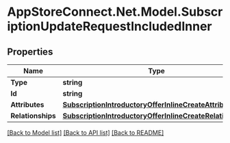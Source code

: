 # AppStoreConnect.Net.Model.SubscriptionUpdateRequestIncludedInner

## Properties

Name | Type | Description | Notes
------------ | ------------- | ------------- | -------------
**Type** | **string** |  | 
**Id** | **string** |  | [optional] 
**Attributes** | [**SubscriptionIntroductoryOfferInlineCreateAttributes**](SubscriptionIntroductoryOfferInlineCreateAttributes.md) |  | 
**Relationships** | [**SubscriptionIntroductoryOfferInlineCreateRelationships**](SubscriptionIntroductoryOfferInlineCreateRelationships.md) |  | [optional] 

[[Back to Model list]](../README.md#documentation-for-models) [[Back to API list]](../README.md#documentation-for-api-endpoints) [[Back to README]](../README.md)

